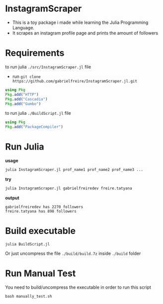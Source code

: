 # InstagramScraper

- This is a toy package i made while learning the Julia Programming Language.
- It scrapes an instagram profile page and prints the amount of followers

# Requirements
to run julia `./src/InstagramScraper.jl` file
- run `git clone https://github.com/gabrielfreire/InstagramScraper.jl.git`
```julia
using Pkg
Pkg.add("HTTP")
Pkg.add("Cascadia")
Pkg.add("Gumbo")
```
to run julia `./BuildScript.jl` file
```julia
using Pkg
Pkg.add("PackageCompiler")
```
# Run Julia
**usage**
```bash
julia InstagramScraper.jl prof_name1 prof_name2 prof_name3 ...
```
**try**
```bash
julia InstagramScraper.jl gabrielfreiredev freire.tatyana
```
**output**
```
gabrielfreiredev has 2270 followers
freire.tatyana has 898 followers
```

# Build executable
```shell
julia BuildScript.jl
```
Or just uncompress the file `./build/build.7z` inside `./build` folder

# Run Manual Test
You need to build/uncompress the executable in order to run this script
```shell
bash manually_test.sh
```